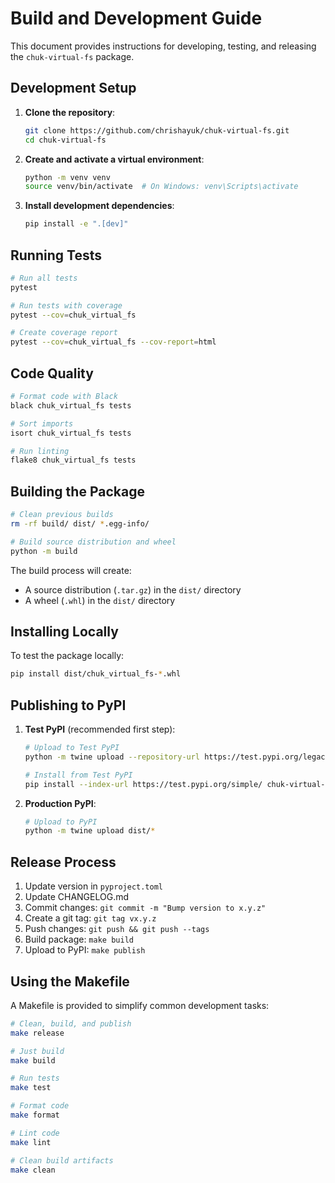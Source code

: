 # Build and Development Guide
This document provides instructions for developing, testing, and releasing the `chuk-virtual-fs` package.

## Development Setup

1. **Clone the repository**:
   ```bash
   git clone https://github.com/chrishayuk/chuk-virtual-fs.git
   cd chuk-virtual-fs
   ```

2. **Create and activate a virtual environment**:
   ```bash
   python -m venv venv
   source venv/bin/activate  # On Windows: venv\Scripts\activate
   ```

3. **Install development dependencies**:
   ```bash
   pip install -e ".[dev]"
   ```

## Running Tests

```bash
# Run all tests
pytest

# Run tests with coverage
pytest --cov=chuk_virtual_fs

# Create coverage report
pytest --cov=chuk_virtual_fs --cov-report=html
```

## Code Quality

```bash
# Format code with Black
black chuk_virtual_fs tests

# Sort imports
isort chuk_virtual_fs tests

# Run linting
flake8 chuk_virtual_fs tests
```

## Building the Package

```bash
# Clean previous builds
rm -rf build/ dist/ *.egg-info/

# Build source distribution and wheel
python -m build
```

The build process will create:
- A source distribution (`.tar.gz`) in the `dist/` directory
- A wheel (`.whl`) in the `dist/` directory

## Installing Locally

To test the package locally:

```bash
pip install dist/chuk_virtual_fs-*.whl
```

## Publishing to PyPI

1. **Test PyPI** (recommended first step):
   ```bash
   # Upload to Test PyPI
   python -m twine upload --repository-url https://test.pypi.org/legacy/ dist/*
   
   # Install from Test PyPI
   pip install --index-url https://test.pypi.org/simple/ chuk-virtual-fs
   ```

2. **Production PyPI**:
   ```bash
   # Upload to PyPI
   python -m twine upload dist/*
   ```

## Release Process

1. Update version in `pyproject.toml`
2. Update CHANGELOG.md
3. Commit changes: `git commit -m "Bump version to x.y.z"`
4. Create a git tag: `git tag vx.y.z`
5. Push changes: `git push && git push --tags`
6. Build package: `make build`
7. Upload to PyPI: `make publish`

## Using the Makefile

A Makefile is provided to simplify common development tasks:

```bash
# Clean, build, and publish
make release

# Just build
make build

# Run tests
make test

# Format code
make format

# Lint code
make lint

# Clean build artifacts
make clean
```